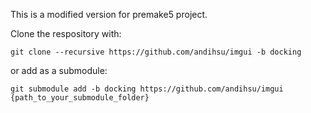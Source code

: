 This is a modified version for premake5 project.

Clone the respository with:

```
git clone --recursive https://github.com/andihsu/imgui -b docking
```

or add as a submodule:

```
git submodule add -b docking https://github.com/andihsu/imgui {path_to_your_submodule_folder}
```
